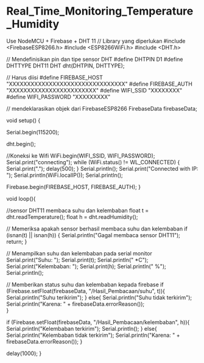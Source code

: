 # Real_Time_Monitoring_Temperature_Humidity
Use NodeMCU + Firebase + DHT 11
// Library yang diperlukan
#include <FirebaseESP8266.h>
#include <ESP8266WiFi.h>
#include <DHT.h>

// Mendefinisikan pin dan tipe sensor DHT
#define DHTPIN D1
#define DHTTYPE DHT11
DHT dht(DHTPIN, DHTTYPE);

// Harus diisi
#define FIREBASE_HOST "XXXXXXXXXXXXXXXXXXXXXXXXXXXXXXXX"
#define FIREBASE_AUTH "XXXXXXXXXXXXXXXXXXXXXXXX"
#define WIFI_SSID "XXXXXXXX"
#define WIFI_PASSWORD "XXXXXXXXX"

// mendeklarasikan objek dari FirebaseESP8266
FirebaseData firebaseData;

void setup()  {

  Serial.begin(115200);

  dht.begin();

  //Koneksi ke Wifi
  WiFi.begin(WIFI_SSID, WIFI_PASSWORD);
  Serial.print("connecting");
  while (WiFi.status() != WL_CONNECTED) {
    Serial.print(".");
    delay(500);
  }
  Serial.println();
  Serial.print("Connected with IP: ");
  Serial.println(WiFi.localIP());
  Serial.println();

  Firebase.begin(FIREBASE_HOST, FIREBASE_AUTH);
}

void loop(){

  //sensor DHT11 membaca suhu dan kelembaban
  float t = dht.readTemperature();
  float h = dht.readHumidity();

  // Memeriksa apakah sensor berhasil membaca suhu dan kelembaban
  if (isnan(t) || isnan(h)) {
    Serial.println("Gagal membaca sensor DHT11");
    return;
  }

  // Menampilkan suhu dan kelembaban pada serial monitor
  Serial.print("Suhu: ");
  Serial.print(t);
  Serial.println(" *C");
  Serial.print("Kelembaban: ");
  Serial.print(h);
  Serial.println(" %");
  Serial.println();

  // Memberikan status suhu dan kelembaban kepada firebase
  if (Firebase.setFloat(firebaseData, "/Hasil_Pembacaan/suhu", t)){
    Serial.println("Suhu terikirim");
  } else{
    Serial.println("Suhu tidak terkirim");
    Serial.println("Karena: " + firebaseData.errorReason());  
  }

  if (Firebase.setFloat(firebaseData, "/Hasil_Pembacaan/kelembaban", h)){
    Serial.println("Kelembaban terkirim");
    Serial.println();
  } else{
    Serial.println("Kelembaban tidak terkirim");
    Serial.println("Karena: " + firebaseData.errorReason());
  }

 delay(1000);
}
